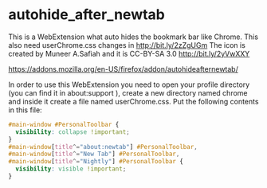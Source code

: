 # autohide_after_newtab
This is a WebExtension what auto hides the bookmark bar like Chrome. This also need userChrome.css changes in http://bit.ly/2zZgUGm The icon is created by Muneer A.Safiah and it is CC-BY-SA 3.0 http://bit.ly/2yVwXXY

https://addons.mozilla.org/en-US/firefox/addon/autohideafternewtab/

In order to use this WebExtension you need to open your profile directory (you can find it in about:support ), create a new directory named chrome and inside it create a file named userChrome.css. Put the following contents in this file:


```css
#main-window #PersonalToolbar {
  visibility: collapse !important;
}
#main-window[title^="about:newtab"] #PersonalToolbar,
#main-window[title^="New Tab"] #PersonalToolbar,
#main-window[title^="Nightly"] #PersonalToolbar {
  visibility: visible !important;
}
```
